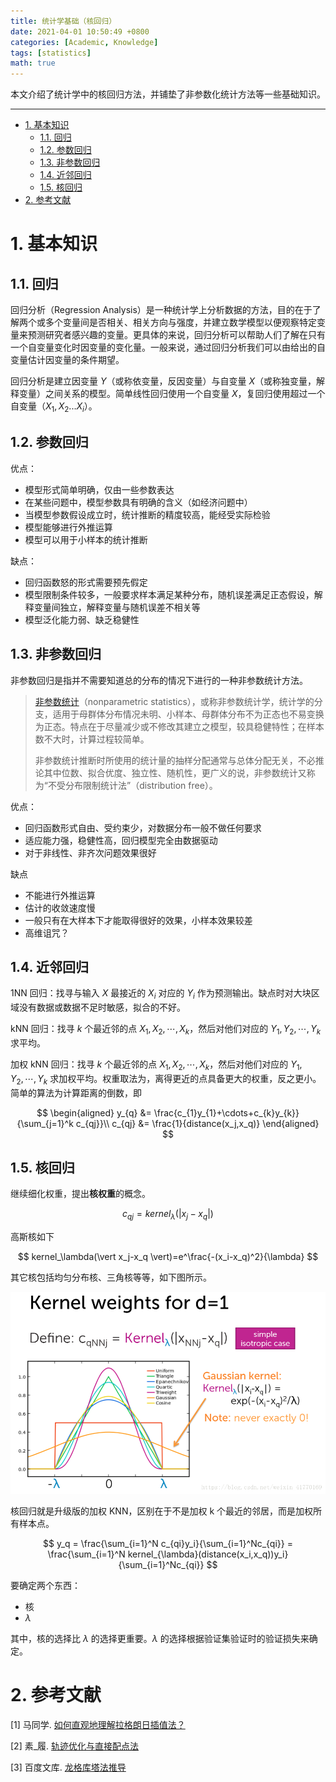 ```yaml
---
title: 统计学基础（核回归）
date: 2021-04-01 10:50:49 +0800
categories: [Academic, Knowledge]
tags: [statistics]
math: true
---
```


本文介绍了统计学中的核回归方法，并铺垫了非参数化统计方法等一些基础知识。

<!--more-->

 ---
 
- [1. 基本知识](#1-基本知识)
  - [1.1. 回归](#11-回归)
  - [1.2. 参数回归](#12-参数回归)
  - [1.3. 非参数回归](#13-非参数回归)
  - [1.4. 近邻回归](#14-近邻回归)
  - [1.5. 核回归](#15-核回归)
- [2. 参考文献](#2-参考文献)

# 1. 基本知识

## 1.1. 回归

回归分析（Regression Analysis）是一种统计学上分析数据的方法，目的在于了解两个或多个变量间是否相关、相关方向与强度，并建立数学模型以便观察特定变量来预测研究者感兴趣的变量。更具体的来说，回归分析可以帮助人们了解在只有一个自变量变化时因变量的变化量。一般来说，通过回归分析我们可以由给出的自变量估计因变量的条件期望。

回归分析是建立因变量 $Y$（或称依变量，反因变量）与自变量 $X$（或称独变量，解释变量）之间关系的模型。简单线性回归使用一个自变量 $X$，复回归使用超过一个自变量（$X_{1},X_{2}...X_{i}$）。

## 1.2. 参数回归

优点：

- 模型形式简单明确，仅由一些参数表达
- 在某些问题中，模型参数具有明确的含义（如经济问题中）
- 当模型参数假设成立时，统计推断的精度较高，能经受实际检验
- 模型能够进行外推运算
- 模型可以用于小样本的统计推断

缺点：

- 回归函数怒的形式需要预先假定
- 模型限制条件较多，一般要求样本满足某种分布，随机误差满足正态假设，解释变量间独立，解释变量与随机误差不相关等
- 模型泛化能力弱、缺乏稳健性

## 1.3. 非参数回归

非参数回归是指并不需要知道总的分布的情况下进行的一种非参数统计方法。

> [非参数统计](https://zh.wikipedia.org/wiki/%E7%84%A1%E6%AF%8D%E6%95%B8%E7%B5%B1%E8%A8%88)（nonparametric statistics），或称非参数统计学，统计学的分支，适用于母群体分布情况未明、小样本、母群体分布不为正态也不易变换为正态。特点在于尽量减少或不修改其建立之模型，较具稳健特性；在样本数不大时，计算过程较简单。
> 
> 非参数统计推断时所使用的统计量的抽样分配通常与总体分配无关，不必推论其中位数、拟合优度、独立性、随机性，更广义的说，非参数统计又称为“不受分布限制统计法”（distribution free）。

优点：

- 回归函数形式自由、受约束少，对数据分布一般不做任何要求
- 适应能力强，稳健性高，回归模型完全由数据驱动
- 对于非线性、非齐次问题效果很好

缺点

- 不能进行外推运算
- 估计的收敛速度慢
- 一般只有在大样本下才能取得很好的效果，小样本效果较差
- 高维诅咒？

## 1.4. 近邻回归

1NN 回归：找寻与输入 $X$ 最接近的 $X_i$ 对应的 $Y_i$ 作为预测输出。缺点时对大块区域没有数据或数据不足时敏感，拟合的不好。

kNN 回归：找寻 $k$ 个最近邻的点 $X_1,X_2,\cdots,X_k$，然后对他们对应的 $Y_1,Y_2,\cdots,Y_k$ 求平均。

加权 kNN 回归：找寻 $k$ 个最近邻的点 $X_1,X_2,\cdots,X_k$，然后对他们对应的 $Y_1,Y_2,\cdots,Y_k$ 求加权平均。权重取法为，离得更近的点具备更大的权重，反之更小。简单的算法为计算距离的倒数，即

$$
\begin{aligned}
y_{q} &= \frac{c_{1}y_{1}+\cdots+c_{k}y_{k}}{\sum_{j=1}^k c_{qj}}\\
c_{qj} &= \frac{1}{distance(x_j,x_q)}
\end{aligned}
$$

## 1.5. 核回归

继续细化权重，提出**核权重**的概念。

$$
c_{qj} = kernel_\lambda(\vert x_j-x_q \vert)
$$

高斯核如下

$$
kernel_\lambda(\vert x_j-x_q \vert)=e^\frac{-(x_i-x_q)^2}{\lambda}
$$

其它核包括均匀分布核、三角核等等，如下图所示。

![](../assets/img/postsimg/20210401/01.jpg)

核回归就是升级版的加权 KNN，区别在于不是加权 k 个最近的邻居，而是加权所有样本点。

$$
y_q = \frac{\sum_{i=1}^N c_{qi}y_i}{\sum_{i=1}^Nc_{qi}} = \frac{\sum_{i=1}^N kernel_{\lambda}(distance(x_i,x_q))y_i}{\sum_{i=1}^Nc_{qi}}
$$

要确定两个东西：

- 核
- $\lambda$

其中，核的选择比 $\lambda$ 的选择更重要。$\lambda$ 的选择根据验证集验证时的验证损失来确定。

# 2. 参考文献

[1] 马同学. [如何直观地理解拉格朗日插值法？](https://www.zhihu.com/question/58333118)

[2] 素_履. [轨迹优化与直接配点法](https://blog.csdn.net/qq_35007540/article/details/105672547)

[3] 百度文库. [龙格库塔法推导](https://wenku.baidu.com/view/98d914413868011ca300a6c30c2259010302f30a.html)
